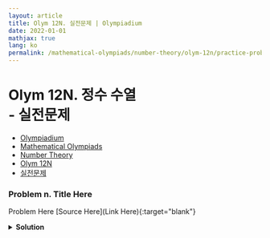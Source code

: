 ```yaml
---
layout: article
title: Olym 12N. 실전문제 | Olympiadium
date: 2022-01-01
mathjax: true
lang: ko
permalink: /mathematical-olympiads/number-theory/olym-12n/practice-problems/
---
```

# Olym 12N. 정수 수열 <br> <ssup> - 실전문제</ssup>

<ul class="breadcrumb">
	<li><a href="{{ site.url }}">Olympiadium</a></li> 
	<li><a href="{{ site.url }}mathematical-olympiads/">Mathematical Olympiads</a></li> 
	<li><a href="{{ site.url }}mathematical-olympiads/number-theory/">Number Theory</a></li> 
	<li><a href="{{ site.url }}mathematical-olympiads/number-theory/olym-12n/">Olym 12N</a></li> 
	<li><a href="{{ site.url }}mathematical-olympiads/number-theory/olym-12n/practice-problems/">실전문제</a></li>
</ul>

### Problem n. Title Here
<blueboard> Problem Here </blueboard>
[Source Here](Link Here){:target="blank"}
<pinkborder><details>
<summary><b>Solution</b></summary>
Solution Here. 
</details></pinkborder>
